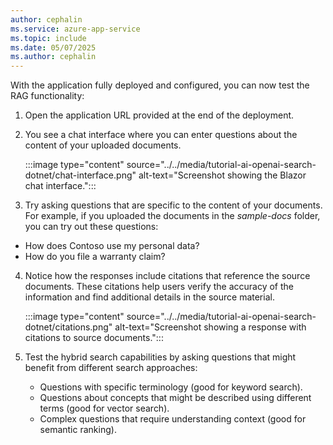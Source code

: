 ```yaml
---
author: cephalin
ms.service: azure-app-service
ms.topic: include
ms.date: 05/07/2025
ms.author: cephalin
---
```


With the application fully deployed and configured, you can now test the RAG functionality:

1. Open the application URL provided at the end of the deployment.

2. You see a chat interface where you can enter questions about the content of your uploaded documents.

   :::image type="content" source="../../media/tutorial-ai-openai-search-dotnet/chat-interface.png" alt-text="Screenshot showing the Blazor chat interface.":::

3. Try asking questions that are specific to the content of your documents. For example, if you uploaded the documents in the *sample-docs* folder, you can try out these questions:

- How does Contoso use my personal data?
- How do you file a warranty claim?

4. Notice how the responses include citations that reference the source documents. These citations help users verify the accuracy of the information and find additional details in the source material.

   :::image type="content" source="../../media/tutorial-ai-openai-search-dotnet/citations.png" alt-text="Screenshot showing a response with citations to source documents.":::

5. Test the hybrid search capabilities by asking questions that might benefit from different search approaches:
   - Questions with specific terminology (good for keyword search).
   - Questions about concepts that might be described using different terms (good for vector search).
   - Complex questions that require understanding context (good for semantic ranking).
